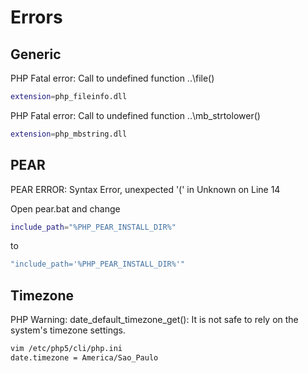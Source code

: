 # Errors

## Generic

PHP Fatal error:  Call to undefined function ..\file()

```bash
extension=php_fileinfo.dll
```

PHP Fatal error:  Call to undefined function ..\mb_strtolower()

```bash
extension=php_mbstring.dll
```

## PEAR

PEAR ERROR: Syntax Error, unexpected '(' in Unknown on Line 14

Open pear.bat and change

```bash
include_path="%PHP_PEAR_INSTALL_DIR%"
```

to

```bash
"include_path='%PHP_PEAR_INSTALL_DIR%'"
```

## Timezone

PHP Warning: date_default_timezone_get(): It is not safe to rely on the system's timezone settings.

```bash
vim /etc/php5/cli/php.ini
date.timezone = America/Sao_Paulo
```
